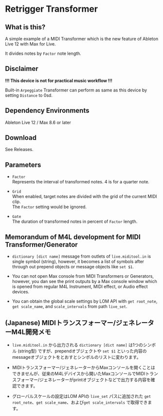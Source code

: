 # Retrigger Transformer

## What is this?

A simple example of a MIDI Transformer which is the new feature of Ableton Live 12 with Max for Live.

It divides notes by `Factor` note length.

## Disclaimer
**!!! This device is not for practical music workflow !!!**

Built-in `Arpeggiate` Transformer can perform as same as this device by setting `Distance` to 0sd.

## Dependency Environments
Ableton Live 12 / Max 8.6 or later

## Download

See Releases.

## Parameters

* `Factor`<br>
Represents the interval of transformed notes. 4 is for a quarter note.

* `Grid`<br>
When enabled, target notes are divided with the grid of the current MIDI clip.<br>
The `Factor` setting would be ignored.

* `Gate`<br>
The duration of transformed notes in percent of `Factor` length.

## Memorandum of M4L development for MIDI Transformer/Generator 

* `dictionary [dict name]` message from outlets of `live.miditool.in` is single symbol (string), however, it becomes a list of symbols after through out prepend objects or message objects like `set $1`.

* You can not open Max console from MIDI Transformers or Generators, however, you dan see the print outputs by a Max console window which is opened from regular M4L Instrument, MIDI effect, or Audio effect devices.

* You can obtain the global scale settings by LOM API with `get root_note`, `get scale_name`, and `scale_intervals` from path `live_set`.

## (Japanese) MIDIトランスフォーマー/ジェネレーターM4L開発メモ 

* `live.miditool.in` から出力される `dictionary [dict name]` は1つのシンボル (string型) ですが、prependオブジェクトや `set $1` といった内容のmessageオブジェクトをとおすとシンボルのリストに変わります。

* MIDIトランスフォーマー/ジェネレーターからMaxコンソールを開くことはできませんが、従来のM4Lデバイスから開いたMaxコンソールでMIDIトランスフォーマー/ジェネレーターがprintオブジェクトなどで出力する内容を確認できます。

* グローバルスケールの設定はLOM APIの `live_set` パスに追加された `get root_note`、`get scale_name`、および`get scale_intervals` で取得できます。
